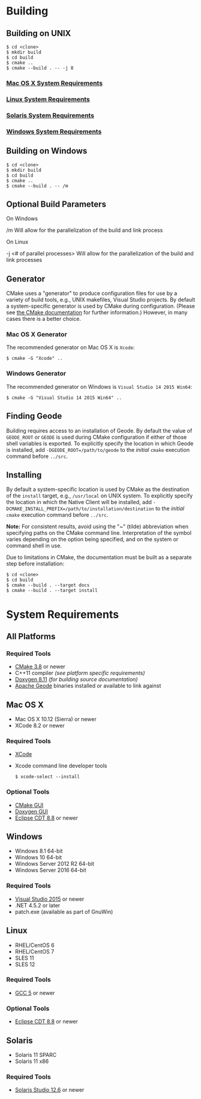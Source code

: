 # Building

## Building on UNIX
    $ cd <clone>
    $ mkdir build
    $ cd build
    $ cmake ..
    $ cmake --build . -- -j 8

### [Mac OS X System Requirements](#mac-os-x)
### [Linux System Requirements](#linux)
### [Solaris System Requirements](#solaris)
### [Windows System Requirements](#windows)

## Building on Windows
    $ cd <clone>
    $ mkdir build
    $ cd build
    $ cmake ..
    $ cmake --build . -- /m

## Optional Build Parameters

On Windows

 /m Will allow for the parallelization of the build and link process

On Linux

 -j <# of parallel processes>  Will allow for the parallelization of the build and link processes

## Generator
CMake uses a "generator" to produce configuration files for use by a variety of build tools, e.g., UNIX makefiles, Visual Studio projects. By default a system-specific generator is used by CMake during configuration. (Please see [the CMake documentation](https://cmake.org/documentation/) for further information.) However, in many cases there is a better choice.
	
### Mac OS X Generator
The recommended generator on Mac OS X is `Xcode`:

	$ cmake -G "Xcode" ..

### Windows Generator
The recommended generator on Windows is `Visual Studio 14 2015 Win64`:

	$ cmake -G "Visual Studio 14 2015 Win64" ..

## Finding Geode
Building requires access to an installation of Geode. By default the value of `GEODE_ROOT` or `GEODE` is used during CMake configuration if either of those shell variables is exported. To explicitly specify the location in which Geode is installed, add `-DGEODE_ROOT=/path/to/geode` to the _initial_ `cmake` execution command before `../src`.

## Installing
By default a system-specific location is used by CMake as the destination of the `install` target, e.g., `/usr/local` on UNIX system. To explicitly specify the location in which the Native Client will be installed, add `-DCMAKE_INSTALL_PREFIX=/path/to/installation/destination` to the _initial_ `cmake` execution command before `../src`.

**Note:** For consistent results, avoid using the "~" (tilde) abbreviation when specifying paths on the CMake command line.
Interpretation of the symbol varies depending on the option being specified, and on the system or command shell in use.

Due to limitations in CMake, the documentation must be built as a separate step before installation:

    $ cd <clone>
    $ cd build
    $ cmake --build . --target docs
    $ cmake --build . --target install

# System Requirements

## All Platforms

### Required Tools
* [CMake 3.8](https://cmake.org/) or newer
* C++11 compiler *(see platform specific requirements)*
* [Doxygen 8.11](http://www.stack.nl/~dimitri/doxygen/download.html) *(for building source documentation)*
* [Apache Geode](http://geode.apache.org/releases/) binaries installed or available to link against

## Mac OS X
* Mac OS X 10.12 (Sierra) or newer
* XCode 8.2 or newer

### Required Tools
* [XCode](https://developer.apple.com/xcode/download/)
* Xcode command line developer tools

    `$ xcode-select --install` 

### Optional Tools
* [CMake GUI](https://cmake.org/)
* [Doxygen GUI](http://ftp.stack.nl/pub/users/dimitri/Doxygen-1.8.11.dmg)
* [Eclipse CDT 8.8](https://eclipse.org/cdt/) or newer

## Windows
* Windows 8.1 64-bit
* Windows 10 64-bit
* Windows Server 2012 R2 64-bit
* Windows Server 2016 64-bit

### Required Tools
* [Visual Studio 2015](https://www.visualstudio.com) or newer
* .NET 4.5.2 or later
* patch.exe (available as part of GnuWin)

## Linux
* RHEL/CentOS 6
* RHEL/CentOS 7
* SLES 11
* SLES 12

### Required Tools
* [GCC 5](https://gcc.gnu.org) or newer

### Optional Tools
* [Eclipse CDT 8.8](https://eclipse.org/cdt/) or newer

## Solaris
* Solaris 11 SPARC
* Solaris 11 x86

### Required Tools
* [Solaris Studio 12.6](http://www.oracle.com/technetwork/server-storage/developerstudio/downloads/index.html) or newer

	
